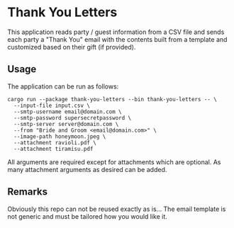 # Thank You Letters

This application reads party / guest information from a CSV file and sends each party a "Thank You" email with the 
contents built from a template and customized based on their gift (if provided).

## Usage

The application can be run as follows:

```shell
cargo run --package thank-you-letters --bin thank-you-letters -- \
  --input-file input.csv \
  --smtp-username email@domain.com \
  --smtp-password supersecretpassword \
  --smtp-server server@domain.com \
  --from "Bride and Groom <email@domain.com>" \
  --image-path honeymoon.jpeg \
  --attachment ravioli.pdf \
  --attachment tiramisu.pdf
```

All arguments are required except for attachments which are optional. As many attachment arguments as desired can be
added. 

## Remarks

Obviously this repo can not be reused exactly as is... The email template is not generic and must be tailored how you
would like it.